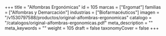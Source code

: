 +++
title = "Alfombras Ergonómicas"
id = 105
marcas = ["Ergomat"]
familias = ["Alfombras y Demarcación"]
industrias = ["Biofarmacéuticos"]
imagen = "/v1530797588/productos/original-alfombras-ergonomicas"
catalogo = "/catalogos/original-alfombras-ergonomicas.pdf"
meta_description = ""
meta_keywords = ""
weight = 105
draft = false
taxonomyCover = false
+++
